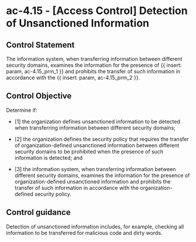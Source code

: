 # ac-4.15 - \[Access Control\] Detection of Unsanctioned Information

## Control Statement

The information system, when transferring information between different security domains, examines the information for the presence of {{ insert: param, ac-4.15_prm_1 }} and prohibits the transfer of such information in accordance with the {{ insert: param, ac-4.15_prm_2 }}.

## Control Objective

Determine if:

- \[1\] the organization defines unsanctioned information to be detected when transferring information between different security domains;

- \[2\] the organization defines the security policy that requires the transfer of organization-defined unsanctioned information between different security domains to be prohibited when the presence of such information is detected; and

- \[3\] the information system, when transferring information between different security domains, examines the information for the presence of organization-defined unsanctioned information and prohibits the transfer of such information in accordance with the organization-defined security policy.

## Control guidance

Detection of unsanctioned information includes, for example, checking all information to be transferred for malicious code and dirty words.

